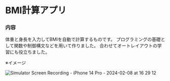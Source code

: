 # BMI計算アプリ

### 内容
体重と身長を入力してBMIを自動で計算するものです。
プログラミングの基礎として関数や制御構文などを用いて作りました。
合わせてオートレイアウトの学習にも役立ちました。

※イメージ

![Simulator Screen Recording - iPhone 14 Pro - 2024-02-08 at 16 29 12](https://github.com/spark94vcoolk/BMICalculation/assets/156158253/07ef7e06-7411-4c57-be08-f233d062f4f3)
